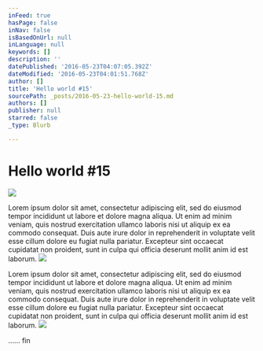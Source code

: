 ```yaml
---
inFeed: true
hasPage: false
inNav: false
isBasedOnUrl: null
inLanguage: null
keywords: []
description: ''
datePublished: '2016-05-23T04:07:05.392Z'
dateModified: '2016-05-23T04:01:51.768Z'
author: []
title: 'Hello world #15'
sourcePath: _posts/2016-05-23-hello-world-15.md
authors: []
publisher: null
starred: false
_type: Blurb

---
```

# Hello world \#15
![](https://the-grid-user-content.s3-us-west-2.amazonaws.com/6fe29dfe-b10f-475a-928e-55b319b89288.jpg)

Lorem ipsum dolor sit amet, consectetur adipiscing elit, sed do eiusmod tempor incididunt ut labore et dolore magna aliqua. Ut enim ad minim veniam, quis nostrud exercitation ullamco laboris nisi ut aliquip ex ea commodo consequat. Duis aute irure dolor in reprehenderit in voluptate velit esse cillum dolore eu fugiat nulla pariatur. Excepteur sint occaecat cupidatat non proident, sunt in culpa qui officia deserunt mollit anim id est laborum.
![](https://the-grid-user-content.s3-us-west-2.amazonaws.com/1f30a295-0ea0-4a09-9efb-780f2b4d41f1.jpg)

Lorem ipsum dolor sit amet, consectetur adipiscing elit, sed do eiusmod tempor incididunt ut labore et dolore magna aliqua. Ut enim ad minim veniam, quis nostrud exercitation ullamco laboris nisi ut aliquip ex ea commodo consequat. Duis aute irure dolor in reprehenderit in voluptate velit esse cillum dolore eu fugiat nulla pariatur. Excepteur sint occaecat cupidatat non proident, sunt in culpa qui officia deserunt mollit anim id est laborum.
![](https://the-grid-user-content.s3-us-west-2.amazonaws.com/51c726c8-270c-4e4a-86ba-be4fef561e5b.jpg)

...... fin